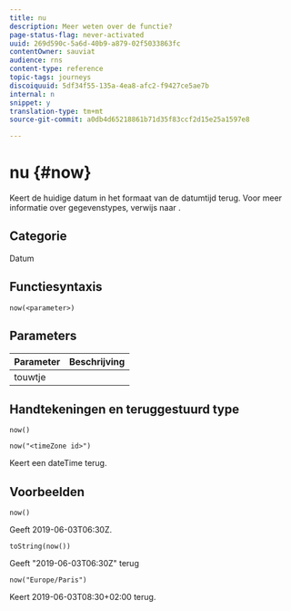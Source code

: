 ```yaml
---
title: nu
description: Meer weten over de functie?
page-status-flag: never-activated
uuid: 269d590c-5a6d-40b9-a879-02f5033863fc
contentOwner: sauviat
audience: rns
content-type: reference
topic-tags: journeys
discoiquuid: 5df34f55-135a-4ea8-afc2-f9427ce5ae7b
internal: n
snippet: y
translation-type: tm+mt
source-git-commit: a0db4d65218861b71d35f83ccf2d15e25a1597e8

---
```



# nu {#now}

Keert de huidige datum in het formaat van de datumtijd terug. Voor meer informatie over gegevenstypes, verwijs naar [](../expression/data-types.md).

## Categorie

Datum

## Functiesyntaxis

`now(<parameter>)`

## Parameters

| Parameter | Beschrijving |
|--- |--- |
| touwtje |  |

## Handtekeningen en teruggestuurd type

`now()`

`now("<timeZone id>")`

Keert een dateTime terug.

## Voorbeelden

`now()`

Geeft 2019-06-03T06:30Z.

`toString(now())`

Geeft &quot;2019-06-03T06:30Z&quot; terug

`now("Europe/Paris")`

Keert 2019-06-03T08:30+02:00 terug.